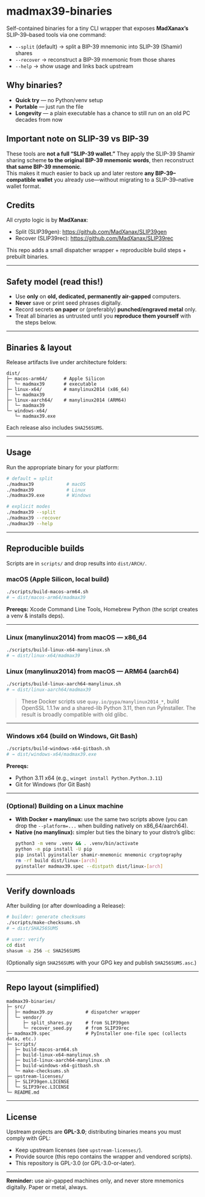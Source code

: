 # madmax39-binaries

Self-contained binaries for a tiny CLI wrapper that exposes **MadXanax’s** SLIP-39–based tools via one command:

- `--split` (default) → split a BIP-39 mnemonic into SLIP-39 (Shamir) shares  
- `--recover` → reconstruct a BIP-39 mnemonic from those shares  
- `--help` → show usage and links back upstream

## Why binaries?
- **Quick try** — no Python/venv setup  
- **Portable** — just run the file  
- **Longevity** — a plain executable has a chance to still run on an old PC decades from now

## Important note on SLIP-39 vs BIP-39
These tools are **not a full “SLIP-39 wallet.”** They apply the SLIP-39 Shamir sharing scheme **to the original BIP-39 mnemonic words**, then reconstruct **that same BIP-39 mnemonic**.  
This makes it much easier to back up and later restore **any BIP-39–compatible wallet** you already use—without migrating to a SLIP-39–native wallet format.

## Credits
All crypto logic is by **MadXanax**:  
- Split (SLIP39gen): <https://github.com/MadXanax/SLIP39gen>  
- Recover (SLIP39rec): <https://github.com/MadXanax/SLIP39rec>  

This repo adds a small dispatcher wrapper + reproducible build steps + prebuilt binaries.

---

## Safety model (read this!)
- Use **only** on **old, dedicated, permanently air-gapped** computers.  
- **Never** save or print seed phrases digitally.  
- Record secrets **on paper** or (preferably) **punched/engraved metal** only.  
- Treat all binaries as untrusted until you **reproduce them yourself** with the steps below.

---

## Binaries & layout
Release artifacts live under architecture folders:

~~~
dist/
├─ macos-arm64/      # Apple Silicon
│  └─ madmax39       # executable
├─ linux-x64/        # manylinux2014 (x86_64)
│  └─ madmax39
├─ linux-aarch64/    # manylinux2014 (ARM64)
│  └─ madmax39
└─ windows-x64/
   └─ madmax39.exe
~~~

Each release also includes `SHA256SUMS`.

---

## Usage

Run the appropriate binary for your platform:

~~~bash
# default = split
./madmax39            # macOS
./madmax39            # Linux
./madmax39.exe        # Windows

# explicit modes
./madmax39 --split
./madmax39 --recover
./madmax39 --help
~~~

---

## Reproducible builds

Scripts are in `scripts/` and drop results into `dist/ARCH/`.

### macOS (Apple Silicon, local build)

~~~bash
./scripts/build-macos-arm64.sh
# → dist/macos-arm64/madmax39
~~~

**Prereqs:** Xcode Command Line Tools, Homebrew Python (the script creates a venv & installs deps).

---

### Linux (manylinux2014) **from macOS** — x86_64

~~~bash
./scripts/build-linux-x64-manylinux.sh
# → dist/linux-x64/madmax39
~~~

### Linux (manylinux2014) **from macOS** — ARM64 (aarch64)

~~~bash
./scripts/build-linux-aarch64-manylinux.sh
# → dist/linux-aarch64/madmax39
~~~

> These Docker scripts use `quay.io/pypa/manylinux2014_*`, build OpenSSL 1.1.1w and a shared-lib Python 3.11, then run PyInstaller. The result is broadly compatible with old glibc.

---

### Windows x64 (build **on Windows**, Git Bash)

~~~bash
./scripts/build-windows-x64-gitbash.sh
# → dist/windows-x64/madmax39.exe
~~~

**Prereqs:**  
- Python 3.11 x64 (e.g., `winget install Python.Python.3.11`)  
- Git for Windows (for Git Bash)

---

### (Optional) Building on a Linux machine
- **With Docker + manylinux:** use the same two scripts above (you can drop the `--platform=...` when building natively on x86_64/aarch64).  
- **Native (no manylinux):** simpler but ties the binary to your distro’s glibc:
  ~~~bash
  python3 -m venv .venv && . .venv/bin/activate
  python -m pip install -U pip
  pip install pyinstaller shamir-mnemonic mnemonic cryptography
  rm -rf build dist/linux-[arch]
  pyinstaller madmax39.spec --distpath dist/linux-[arch]
  ~~~

---

## Verify downloads

After building (or after downloading a Release):

~~~bash
# builder: generate checksums
./scripts/make-checksums.sh
# → dist/SHA256SUMS

# user: verify
cd dist
shasum -a 256 -c SHA256SUMS
~~~

(Optionally sign `SHA256SUMS` with your GPG key and publish `SHA256SUMS.asc`.)

---

## Repo layout (simplified)

~~~
madmax39-binaries/
├─ src/
│  ├─ madmax39.py            # dispatcher wrapper
│  └─ vendor/
│     ├─ split_shares.py     # from SLIP39gen
│     └─ recover_seed.py     # from SLIP39rec
├─ madmax39.spec             # PyInstaller one-file spec (collects data, etc.)
├─ scripts/
│  ├─ build-macos-arm64.sh
│  ├─ build-linux-x64-manylinux.sh
│  ├─ build-linux-aarch64-manylinux.sh
│  ├─ build-windows-x64-gitbash.sh
│  └─ make-checksums.sh
├─ upstream-licenses/
│  ├─ SLIP39gen.LICENSE
│  └─ SLIP39rec.LICENSE
└─ README.md
~~~

---

## License
Upstream projects are **GPL-3.0**; distributing binaries means you must comply with GPL:
- Keep upstream licenses (see `upstream-licenses/`).  
- Provide source (this repo contains the wrapper and vendored scripts).  
- This repository is GPL-3.0 (or GPL-3.0-or-later).

---

**Reminder:** use air-gapped machines only, and never store mnemonics digitally. Paper or metal, always.
